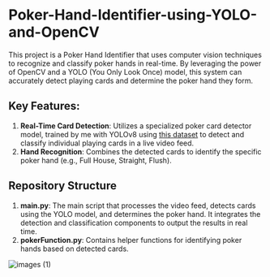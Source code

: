 # Poker-Hand-Identifier-using-YOLO-and-OpenCV

This project is a Poker Hand Identifier that uses computer vision techniques to recognize and classify poker hands in real-time. By leveraging the power of OpenCV and a YOLO (You Only Look Once) model, this system can accurately detect playing cards and determine the poker hand they form.

## Key Features:
  1. **Real-Time Card Detection**: Utilizes a specialized poker card detector model, trained by me with YOLOv8 using [this dataset](https://universe.roboflow.com/augmented-startups/playing-cards-ow27d/dataset/3) to detect and classify individual playing cards in a live video feed.
  2. **Hand Recognition**: Combines the detected cards to identify the specific poker hand (e.g., Full House, Straight, Flush).

## Repository Structure
  1. **main.py**: The main script that processes the video feed, detects cards using the YOLO model, and determines the poker hand. It integrates the detection and classification components to output the results in real time.
  2. **pokerFunction.py**: Contains helper functions for identifying poker hands based on detected cards.

![images (1)](https://github.com/MininduLiyanage/Poker-Hand-Identifier-using-YOLO-and-OpenCV/assets/73852035/e3b3e244-ea68-4b49-8afb-4510678f9a40)
